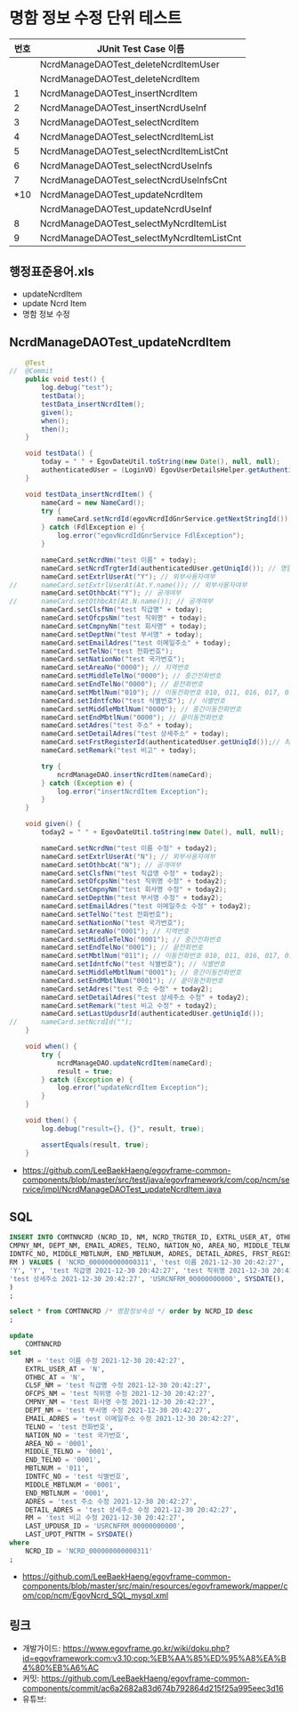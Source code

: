# 명함 정보 수정 단위 테스트

|번호|JUnit Test Case 이름|
|-|-|
||NcrdManageDAOTest_deleteNcrdItemUser|
||NcrdManageDAOTest_deleteNcrdItem|
|1|NcrdManageDAOTest_insertNcrdItem|
|2|NcrdManageDAOTest_insertNcrdUseInf|
|3|NcrdManageDAOTest_selectNcrdItem|
|4|NcrdManageDAOTest_selectNcrdItemList|
|5|NcrdManageDAOTest_selectNcrdItemListCnt|
|6|NcrdManageDAOTest_selectNcrdUseInfs|
|7|NcrdManageDAOTest_selectNcrdUseInfsCnt|
|*10|NcrdManageDAOTest_updateNcrdItem|
||NcrdManageDAOTest_updateNcrdUseInf|
|8|NcrdManageDAOTest_selectMyNcrdItemList|
|9|NcrdManageDAOTest_selectMyNcrdItemListCnt|


## 행정표준용어.xls

- updateNcrdItem
- update Ncrd Item
- 명함 정보 수정

## NcrdManageDAOTest_updateNcrdItem

```java
	@Test
//	@Commit
	public void test() {
		log.debug("test");
		testData();
		testData_insertNcrdItem();
		given();
		when();
		then();
	}

	void testData() {
		today = " " + EgovDateUtil.toString(new Date(), null, null);
		authenticatedUser = (LoginVO) EgovUserDetailsHelper.getAuthenticatedUser();
	}

	void testData_insertNcrdItem() {
		nameCard = new NameCard();
		try {
			nameCard.setNcrdId(egovNcrdIdGnrService.getNextStringId());
		} catch (FdlException e) {
			log.error("egovNcrdIdGnrService FdlException");
		}

		nameCard.setNcrdNm("test 이름" + today);
		nameCard.setNcrdTrgterId(authenticatedUser.getUniqId()); // 명함대상자ID
		nameCard.setExtrlUserAt("Y"); // 외부사용자여부
//		nameCard.setExtrlUserAt(At.Y.name()); // 외부사용자여부
		nameCard.setOthbcAt("Y"); // 공개여부
//		nameCard.setOthbcAt(At.N.name()); // 공개여부
		nameCard.setClsfNm("test 직급명" + today);
		nameCard.setOfcpsNm("test 직위명" + today);
		nameCard.setCmpnyNm("test 회사명" + today);
		nameCard.setDeptNm("test 부서명" + today);
		nameCard.setEmailAdres("test 이메일주소" + today);
		nameCard.setTelNo("test 전화번호");
		nameCard.setNationNo("test 국가번호");
		nameCard.setAreaNo("0000"); // 지역번호
		nameCard.setMiddleTelNo("0000"); // 중간전화번호
		nameCard.setEndTelNo("0000"); // 끝전화번호
		nameCard.setMbtlNum("010"); // 이동전화번호 010, 011, 016, 017, 018, 019
		nameCard.setIdntfcNo("test 식별번호"); // 식별번호
		nameCard.setMiddleMbtlNum("0000"); // 중간이동전화번호
		nameCard.setEndMbtlNum("0000"); // 끝이동전화번호
		nameCard.setAdres("test 주소" + today);
		nameCard.setDetailAdres("test 상세주소" + today);
		nameCard.setFrstRegisterId(authenticatedUser.getUniqId());// 최초등록자ID
		nameCard.setRemark("test 비고" + today);

		try {
			ncrdManageDAO.insertNcrdItem(nameCard);
		} catch (Exception e) {
			log.error("insertNcrdItem Exception");
		}
	}

	void given() {
		today2 = " " + EgovDateUtil.toString(new Date(), null, null);

		nameCard.setNcrdNm("test 이름 수정" + today2);
		nameCard.setExtrlUserAt("N"); // 외부사용자여부
		nameCard.setOthbcAt("N"); // 공개여부
		nameCard.setClsfNm("test 직급명 수정" + today2);
		nameCard.setOfcpsNm("test 직위명 수정" + today2);
		nameCard.setCmpnyNm("test 회사명 수정" + today2);
		nameCard.setDeptNm("test 부서명 수정" + today2);
		nameCard.setEmailAdres("test 이메일주소 수정" + today2);
		nameCard.setTelNo("test 전화번호");
		nameCard.setNationNo("test 국가번호");
		nameCard.setAreaNo("0001"); // 지역번호
		nameCard.setMiddleTelNo("0001"); // 중간전화번호
		nameCard.setEndTelNo("0001"); // 끝전화번호
		nameCard.setMbtlNum("011"); // 이동전화번호 010, 011, 016, 017, 018, 019
		nameCard.setIdntfcNo("test 식별번호"); // 식별번호
		nameCard.setMiddleMbtlNum("0001"); // 중간이동전화번호
		nameCard.setEndMbtlNum("0001"); // 끝이동전화번호
		nameCard.setAdres("test 주소 수정" + today2);
		nameCard.setDetailAdres("test 상세주소 수정" + today2);
		nameCard.setRemark("test 비고 수정" + today2);
		nameCard.setLastUpdusrId(authenticatedUser.getUniqId());
//		nameCard.setNcrdId("");
	}

	void when() {
		try {
			ncrdManageDAO.updateNcrdItem(nameCard);
			result = true;
		} catch (Exception e) {
			log.error("updateNcrdItem Exception");
		}
	}

	void then() {
		log.debug("result={}, {}", result, true);

		assertEquals(result, true);
	}
```

- https://github.com/LeeBaekHaeng/egovframe-common-components/blob/master/src/test/java/egovframework/com/cop/ncm/service/impl/NcrdManageDAOTest_updateNcrdItem.java

## SQL

```sql
INSERT INTO COMTNNCRD (NCRD_ID, NM, NCRD_TRGTER_ID, EXTRL_USER_AT, OTHBC_AT, CLSF_NM, OFCPS_NM, 
CMPNY_NM, DEPT_NM, EMAIL_ADRES, TELNO, NATION_NO, AREA_NO, MIDDLE_TELNO, END_TELNO, MBTLNUM, 
IDNTFC_NO, MIDDLE_MBTLNUM, END_MBTLNUM, ADRES, DETAIL_ADRES, FRST_REGISTER_ID, FRST_REGIST_PNTTM, 
RM ) VALUES ( 'NCRD_000000000000311', 'test 이름 2021-12-30 20:42:27', 'USRCNFRM_00000000000', 
'Y', 'Y', 'test 직급명 2021-12-30 20:42:27', 'test 직위명 2021-12-30 20:42:27', 'test 회사명 2021-12-30 20:42:27', 'test 부서명 2021-12-30 20:42:27', 'test 이메일주소 2021-12-30 20:42:27', 'test 전화번호', 'test 국가번호', '0000', '0000', '0000', '010', 'test 식별번호', '0000', '0000', 'test 주소 2021-12-30 20:42:27', 
'test 상세주소 2021-12-30 20:42:27', 'USRCNFRM_00000000000', SYSDATE(), 'test 비고 2021-12-30 20:42:27' 
)
;

select * from COMTNNCRD /* 명함정보속성 */ order by NCRD_ID desc
;

update
    COMTNNCRD
set
    NM = 'test 이름 수정 2021-12-30 20:42:27',
    EXTRL_USER_AT = 'N',
    OTHBC_AT = 'N',
    CLSF_NM = 'test 직급명 수정 2021-12-30 20:42:27',
    OFCPS_NM = 'test 직위명 수정 2021-12-30 20:42:27',
    CMPNY_NM = 'test 회사명 수정 2021-12-30 20:42:27',
    DEPT_NM = 'test 부서명 수정 2021-12-30 20:42:27',
    EMAIL_ADRES = 'test 이메일주소 수정 2021-12-30 20:42:27',
    TELNO = 'test 전화번호',
    NATION_NO = 'test 국가번호',
    AREA_NO = '0001',
    MIDDLE_TELNO = '0001',
    END_TELNO = '0001',
    MBTLNUM = '011',
    IDNTFC_NO = 'test 식별번호',
    MIDDLE_MBTLNUM = '0001',
    END_MBTLNUM = '0001',
    ADRES = 'test 주소 수정 2021-12-30 20:42:27',
    DETAIL_ADRES = 'test 상세주소 수정 2021-12-30 20:42:27',
    RM = 'test 비고 수정 2021-12-30 20:42:27',
    LAST_UPDUSR_ID = 'USRCNFRM_00000000000',
    LAST_UPDT_PNTTM = SYSDATE()
where
    NCRD_ID = 'NCRD_000000000000311'
;
```

- https://github.com/LeeBaekHaeng/egovframe-common-components/blob/master/src/main/resources/egovframework/mapper/com/cop/ncm/EgovNcrd_SQL_mysql.xml

## 링크

- 개발가이드: https://www.egovframe.go.kr/wiki/doku.php?id=egovframework:com:v3.10:cop:%EB%AA%85%ED%95%A8%EA%B4%80%EB%A6%AC
- 커밋: https://github.com/LeeBaekHaeng/egovframe-common-components/commit/ac6a2682a83d674b792864d215f25a995eec3d16
- 유튜브: 
